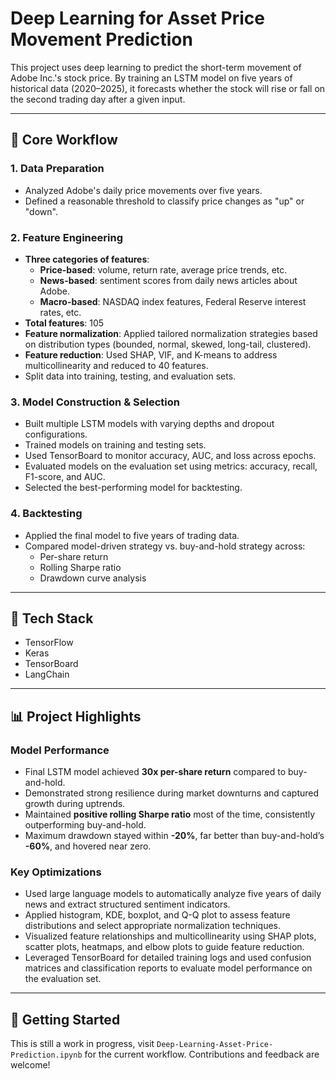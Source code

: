 # Deep Learning for Asset Price Movement Prediction

This project uses deep learning to predict the short-term movement of Adobe Inc.'s stock price. By training an LSTM model on five years of historical data (2020–2025), it forecasts whether the stock will rise or fall on the second trading day after a given input.

---

## 📌 Core Workflow

### 1. Data Preparation
- Analyzed Adobe's daily price movements over five years.
- Defined a reasonable threshold to classify price changes as "up" or "down".

### 2. Feature Engineering
- **Three categories of features**:
  - **Price-based**: volume, return rate, average price trends, etc.
  - **News-based**: sentiment scores from daily news articles about Adobe.
  - **Macro-based**: NASDAQ index features, Federal Reserve interest rates, etc.
- **Total features**: 105
- **Feature normalization**: Applied tailored normalization strategies based on distribution types (bounded, normal, skewed, long-tail, clustered).
- **Feature reduction**: Used SHAP, VIF, and K-means to address multicollinearity and reduced to 40 features.
- Split data into training, testing, and evaluation sets.

### 3. Model Construction & Selection
- Built multiple LSTM models with varying depths and dropout configurations.
- Trained models on training and testing sets.
- Used TensorBoard to monitor accuracy, AUC, and loss across epochs.
- Evaluated models on the evaluation set using metrics: accuracy, recall, F1-score, and AUC.
- Selected the best-performing model for backtesting.

### 4. Backtesting
- Applied the final model to five years of trading data.
- Compared model-driven strategy vs. buy-and-hold strategy across:
  - Per-share return
  - Rolling Sharpe ratio
  - Drawdown curve analysis

---

## 🧰 Tech Stack

- TensorFlow
- Keras
- TensorBoard
- LangChain

---

## 📊 Project Highlights

### Model Performance
- Final LSTM model achieved **30x per-share return** compared to buy-and-hold.
- Demonstrated strong resilience during market downturns and captured growth during uptrends.
- Maintained **positive rolling Sharpe ratio** most of the time, consistently outperforming buy-and-hold.
- Maximum drawdown stayed within **-20%**, far better than buy-and-hold’s **-60%**, and hovered near zero.

### Key Optimizations
- Used large language models to automatically analyze five years of daily news and extract structured sentiment indicators.
- Applied histogram, KDE, boxplot, and Q-Q plot to assess feature distributions and select appropriate normalization techniques.
- Visualized feature relationships and multicollinearity using SHAP plots, scatter plots, heatmaps, and elbow plots to guide feature reduction.
- Leveraged TensorBoard for detailed training logs and used confusion matrices and classification reports to evaluate model performance on the evaluation set.

---

## 🚀 Getting Started

This is still a work in progress, visit `Deep-Learning-Asset-Price-Prediction.ipynb` for the current workflow. Contributions and feedback are welcome!

